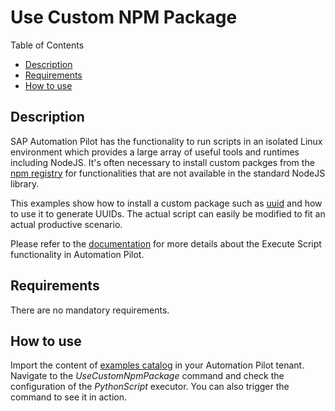 # Use Custom NPM Package

Table of Contents

* [Description](#description)
* [Requirements](#requirements)
* [How to use](#how-to-use)

## Description

SAP Automation Pilot has the functionality to run scripts in an isolated Linux environment which provides a large array of useful tools and runtimes including NodeJS. It's often necessary to install custom packges from the [npm registry](https://www.npmjs.com/) for functionalities that are not available in the standard NodeJS library.

This examples show how to install a custom package such as [uuid](https://www.npmjs.com/package/uuid) and how to use it to generate UUIDs. The actual script can easily be modified to fit an actual productive scenario.

Please refer to the [documentation](https://help.sap.com/docs/automation-pilot/automation-pilot/executescript-version-2) for more details about the Execute Script functionality in Automation Pilot.

## Requirements

There are no mandatory requirements.

## How to use

Import the content of [examples catalog](catalog.json) in your Automation Pilot tenant. Navigate to the *UseCustomNpmPackage* command and check the configuration of the *PythonScript* executor. You can also trigger the command to see it in action.
